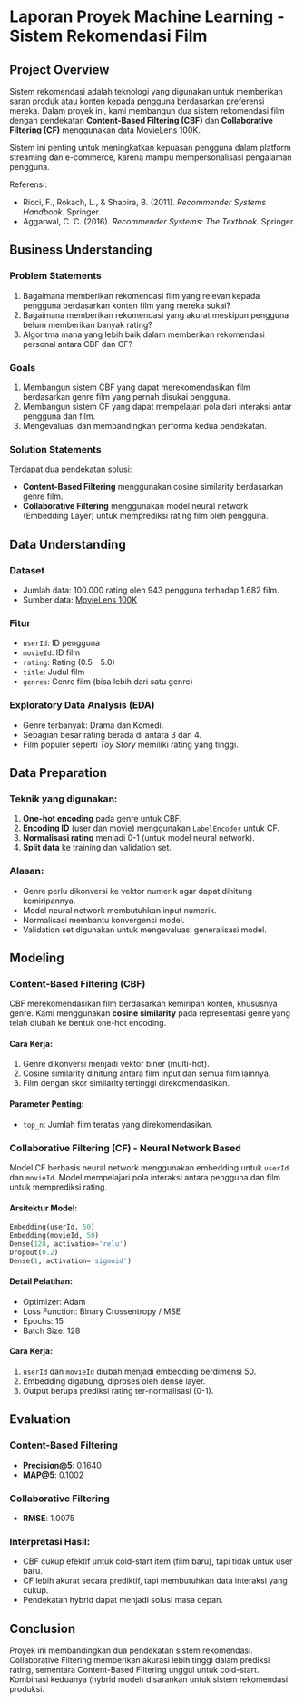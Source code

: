 # Laporan Proyek Machine Learning - Sistem Rekomendasi Film

## Project Overview

Sistem rekomendasi adalah teknologi yang digunakan untuk memberikan saran produk atau konten kepada pengguna berdasarkan preferensi mereka. Dalam proyek ini, kami membangun dua sistem rekomendasi film dengan pendekatan **Content-Based Filtering (CBF)** dan **Collaborative Filtering (CF)** menggunakan data MovieLens 100K.

Sistem ini penting untuk meningkatkan kepuasan pengguna dalam platform streaming dan e-commerce, karena mampu mempersonalisasi pengalaman pengguna.

Referensi:
- Ricci, F., Rokach, L., & Shapira, B. (2011). *Recommender Systems Handbook*. Springer.
- Aggarwal, C. C. (2016). *Recommender Systems: The Textbook*. Springer.

## Business Understanding

### Problem Statements
1. Bagaimana memberikan rekomendasi film yang relevan kepada pengguna berdasarkan konten film yang mereka sukai?
2. Bagaimana memberikan rekomendasi yang akurat meskipun pengguna belum memberikan banyak rating?
3. Algoritma mana yang lebih baik dalam memberikan rekomendasi personal antara CBF dan CF?

### Goals
1. Membangun sistem CBF yang dapat merekomendasikan film berdasarkan genre film yang pernah disukai pengguna.
2. Membangun sistem CF yang dapat mempelajari pola dari interaksi antar pengguna dan film.
3. Mengevaluasi dan membandingkan performa kedua pendekatan.

### Solution Statements
Terdapat dua pendekatan solusi:
- **Content-Based Filtering** menggunakan cosine similarity berdasarkan genre film.
- **Collaborative Filtering** menggunakan model neural network (Embedding Layer) untuk memprediksi rating film oleh pengguna.

## Data Understanding

### Dataset
- Jumlah data: 100.000 rating oleh 943 pengguna terhadap 1.682 film.
- Sumber data: [MovieLens 100K](https://grouplens.org/datasets/movielens/100k/)

### Fitur
- `userId`: ID pengguna
- `movieId`: ID film
- `rating`: Rating (0.5 - 5.0)
- `title`: Judul film
- `genres`: Genre film (bisa lebih dari satu genre)

### Exploratory Data Analysis (EDA)
- Genre terbanyak: Drama dan Komedi.
- Sebagian besar rating berada di antara 3 dan 4.
- Film populer seperti *Toy Story* memiliki rating yang tinggi.

## Data Preparation

### Teknik yang digunakan:
1. **One-hot encoding** pada genre untuk CBF.
2. **Encoding ID** (user dan movie) menggunakan `LabelEncoder` untuk CF.
3. **Normalisasi rating** menjadi 0-1 (untuk model neural network).
4. **Split data** ke training dan validation set.

### Alasan:
- Genre perlu dikonversi ke vektor numerik agar dapat dihitung kemiripannya.
- Model neural network membutuhkan input numerik.
- Normalisasi membantu konvergensi model.
- Validation set digunakan untuk mengevaluasi generalisasi model.

## Modeling

### Content-Based Filtering (CBF)

CBF merekomendasikan film berdasarkan kemiripan konten, khususnya genre. Kami menggunakan **cosine similarity** pada representasi genre yang telah diubah ke bentuk one-hot encoding.

#### Cara Kerja:
1. Genre dikonversi menjadi vektor biner (multi-hot).
2. Cosine similarity dihitung antara film input dan semua film lainnya.
3. Film dengan skor similarity tertinggi direkomendasikan.

#### Parameter Penting:
- `top_n`: Jumlah film teratas yang direkomendasikan.

### Collaborative Filtering (CF) - Neural Network Based

Model CF berbasis neural network menggunakan embedding untuk `userId` dan `movieId`. Model mempelajari pola interaksi antara pengguna dan film untuk memprediksi rating.

#### Arsitektur Model:
```python
Embedding(userId, 50)
Embedding(movieId, 50)
Dense(128, activation='relu')
Dropout(0.2)
Dense(1, activation='sigmoid')
```

#### Detail Pelatihan:
- Optimizer: Adam
- Loss Function: Binary Crossentropy / MSE
- Epochs: 15
- Batch Size: 128

#### Cara Kerja:
1. `userId` dan `movieId` diubah menjadi embedding berdimensi 50.
2. Embedding digabung, diproses oleh dense layer.
3. Output berupa prediksi rating ter-normalisasi (0-1).

## Evaluation

### Content-Based Filtering
- **Precision@5**: 0.1640
- **MAP@5**: 0.1002

### Collaborative Filtering
- **RMSE**: 1.0075

### Interpretasi Hasil:
- CBF cukup efektif untuk cold-start item (film baru), tapi tidak untuk user baru.
- CF lebih akurat secara prediktif, tapi membutuhkan data interaksi yang cukup.
- Pendekatan hybrid dapat menjadi solusi masa depan.

## Conclusion

Proyek ini membandingkan dua pendekatan sistem rekomendasi. Collaborative Filtering memberikan akurasi lebih tinggi dalam prediksi rating, sementara Content-Based Filtering unggul untuk cold-start. Kombinasi keduanya (hybrid model) disarankan untuk sistem rekomendasi produksi.

